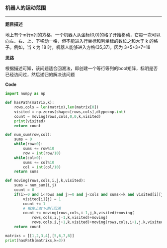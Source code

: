 ### 机器人的运动范围

---

__题目描述__

地上有个m行n列的方格，一个机器人从坐标(0,0)的格子开始移动，它每一次可以向左、右、上、下移动一格，但不能进入行坐标和列坐标的数位之和大于 k 的格子。例如，当 k 为 18 时，机器人能够进入方格(35,37)，因为 3+5+3+7=18

__思路__

根据描述可知，该问题适合回溯法，即创建一个等行等列的bool矩阵，标明是否已经访问过，然后递归的解决该问题

__Code__

```python
import numpy as np

def hasPath(matrix,k):
    rows,cols = len(matrix),len(matrix[0])
    visited = np.zeros(shape=[rows,cols],dtype=np.int)
    count = moving(rows,cols,0,0,k,visited)
    print(visited)
    return count

def num_sum(row,col):
    sums = 0
    while(row>0):
        sums += row%10
        row = int(row/10)
    while(col>0):
        sums += col%10
        col = int(col/10)
    return sums

def moving(rows,cols,i,j,k,visited):
    sums = num_sum(i,j)
    count = 0
    if(i>=0 and i<rows and j>=0 and j<cols and sums<=k and visited[i][j]==0 ):
        visited[i][j] = 1
        count += 1
        # 按左上右下进行回溯
        count += moving(rows,cols,i-1,j,k,visited)+moving(
            rows,cols,i,j-1,k,visited)+moving(
            rows,cols,i,j+1,k,visited)+moving(rows,cols,i+1,j,k,visited)
    return count

matrixs = [[1,2,3,4],[5,6,7,8]]
print(hasPath(matrixs,k=3))
```

